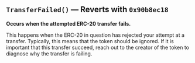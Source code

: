 ## `TransferFailed()` — Reverts with `0x90b8ec18`
**Occurs when the attempted ERC-20 transfer fails.**

This happens when the ERC-20 in question has rejected your attempt at a transfer. Typically, this
means that the token should be ignored. If it is important that this transfer succeed, reach out
to the creator of the token to diagnose why the transfer is failing.